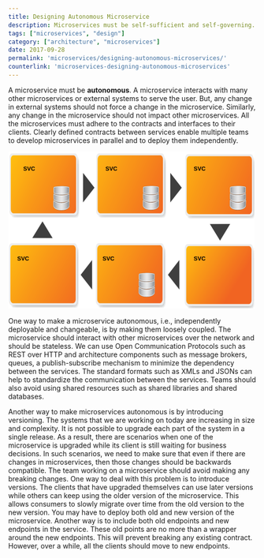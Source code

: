 ```yaml
---
title: Designing Autonomous Microservice
description: Microservices must be self-sufficient and self-governing. Designing an autonomous microservices. The article discusses why and how to design self-sufficient and self-governing services
tags: ["microservices", "design"]
category: ["architecture", "microservices"]
date: 2017-09-28
permalink: 'microservices/designing-autonomous-microservices/'
counterlink: 'microservices-designing-autonomous-microservices'
---
```

    
A microservice must be __autonomous__. A microservice interacts with many other microservices or external systems to serve the user. But, any change in external systems should not force a change in the microservice. Similarly, any change in the microservice should not impact other microservices. All the microservices must adhere to the contracts and interfaces to their clients. Clearly defined contracts between services enable multiple teams to develop microservices in parallel and to deploy them independently.

![Designing Observable Microservice](https://raw.githubusercontent.com/Gaur4vGaur/traveller/master/images/microservices/2017-09-28-designing-autonomous-microservices.png)

One way to make a microservice autonomous, i.e., independently deployable and changeable, is by making them loosely coupled. The microservice should interact with other microservices over the network and should be stateless. We can use Open Communication Protocols such as REST over HTTP and architecture components such as message brokers, queues, a publish-subscribe mechanism to minimize the dependency between the services. The standard formats such as XMLs and JSONs can help to standardize the communication between the services. Teams should also avoid using shared resources such as shared libraries and shared databases.

Another way to make microservices autonomous is by introducing versioning. The systems that we are working on today are increasing in size and complexity. It is not possible to upgrade each part of the system in a single release. As a result, there are scenarios when one of the microservice is upgraded while its client is still waiting for business decisions. In such scenarios, we need to make sure that even if there are changes in microservices, then those changes should be backwards compatible. The team working on a microservice should avoid making any breaking changes. One way to deal with this problem is to introduce versions. The clients that have upgraded themselves can use later versions while others can keep using the older version of the microservice. This allows consumers to slowly migrate over time from the old version to the new version. You may have to deploy both old and new version of the microservice. Another way is to include both old endpoints and new endpoints in the service. These old points are no more than a wrapper around the new endpoints. This will prevent breaking any existing contract. However, over a while, all the clients should move to new endpoints.
